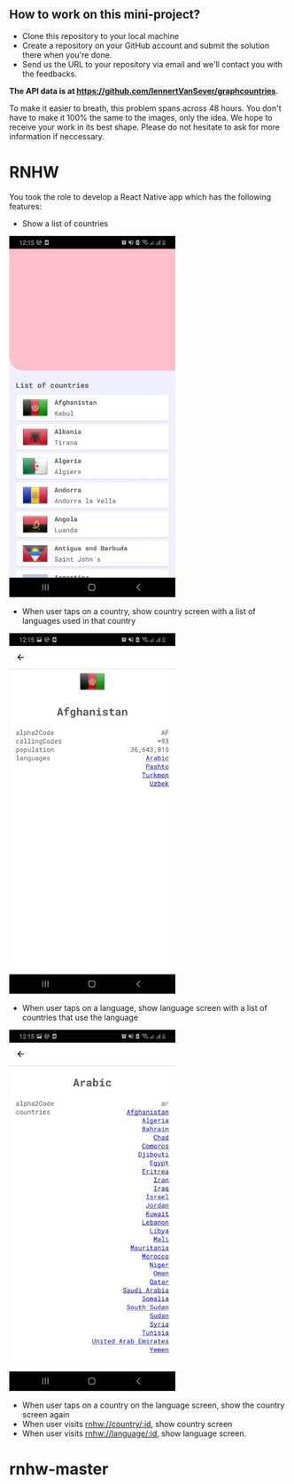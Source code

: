 ## How to work on this mini-project?

- Clone this repository to your local machine
- Create a repository on your GitHub account and submit the solution there when you're done.
- Send us the URL to your repository via email and we'll contact you with the feedbacks.

**The API data is at https://github.com/lennertVanSever/graphcountries**.

To make it easier to breath, this problem spans across 48 hours. You don't have to make it 100% the same to the images, only the idea. We hope to receive your work in its best shape. Please do not hesitate to ask for more information if neccessary.

# RNHW

You took the role to develop a React Native app which has the following features:

- Show a list of countries

<img src="problem/1.jpg" width="300" />

- When user taps on a country, show country screen with a list of languages used in that country

<img src="problem/3.jpg" width="300" />

- When user taps on a language, show language screen with a list of countries that use the language

<img src="problem/4.jpg" width="300" />

- When user taps on a country on the language screen, show the country screen again
- When user visits [rnhw://country/:id](rnhw://country/:id), show country screen
- When user visits [rnhw://language/:id](rnhw://language/:id), show language screen.

# rnhw-master
